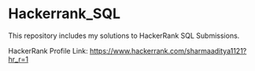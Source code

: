# Hackerrank_SQL
This repository includes my solutions to HackerRank SQL Submissions.

HackerRank Profile Link: https://www.hackerrank.com/sharmaaditya1121?hr_r=1 
